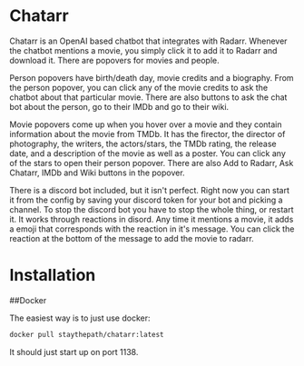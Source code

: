 # Chatarr

Chatarr is an OpenAI based chatbot that integrates with Radarr. Whenever the chatbot mentions a movie, you simply click it to add it to Radarr and download it. There are popovers for movies and people.

Person popovers have birth/death day, movie credits and a biography. From the person popover, you can click any of the movie credits to ask the chatbot about that particular movie. There are also buttons to ask the chat bot about the person, go to their IMDb and go to their wiki.

Movie popovers come up when you hover over a movie and they contain information about the movie from TMDb. It has the firector, the director of photography, the writers, the actors/stars, the TMDb rating, the release date, and a description of the movie as well as a poster. You can click any of the stars to open their person popover. There are also Add to Radarr, Ask Chatarr, IMDb and Wiki buttons in the popover.

There is a discord bot included, but it isn't perfect. Right now you can start it from the config by saving your discord token for your bot and picking a channel. To stop the discord bot you have to stop the whole thing, or restart it. It works through reactions in disord. Any time it mentions a movie, it adds a emoji that corresponds with the reaction in it's message. You can click the reaction at the bottom of the message to add the movie to radarr.

# Installation

##Docker

The easiest way is to just use docker:

```bash
docker pull staythepath/chatarr:latest
```

It should just start up on port 1138.
